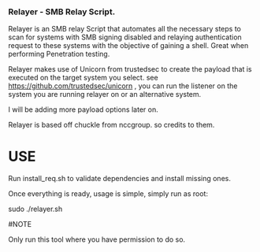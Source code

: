 ### Relayer - SMB Relay Script.

Relayer is an SMB relay Script that automates all the necessary steps to scan for
systems with SMB signing disabled and relaying authentication request to these systems
with the objective of gaining a shell. Great when performing Penetration testing.

Relayer makes use of Unicorn from trustedsec to create the payload that is executed
on the target system you select. see https://github.com/trustedsec/unicorn , you can run
the listener on the system you are running relayer on or an alternative system.

I will be adding more payload options later on.

Relayer is based off chuckle from nccgroup. so credits to them.

# USE

Run install_req.sh to validate dependencies and install missing ones.

Once everything is ready, usage is simple, simply run as root:

sudo ./relayer.sh

#NOTE

Only run this tool where you have permission to do so.
